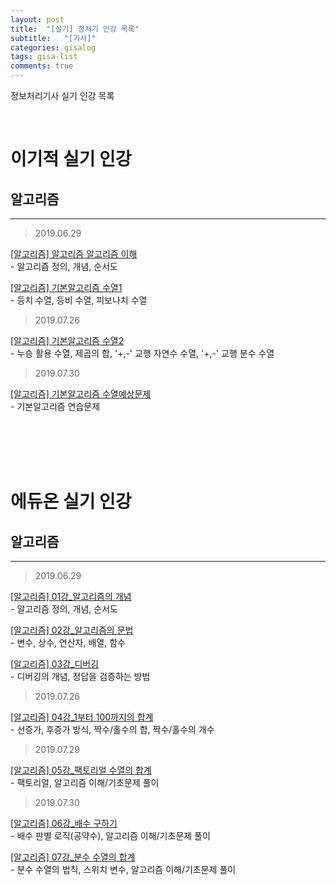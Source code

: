 ```yaml
---
layout: post
title:  "[실기] 정처기 인강 목록"
subtitle:   "[기사]"
categories: gisalog
tags: gisa-list
comments: true
---
```


정보처리기사 실기 인강 목록

<br>


# 이기적 실기 인강

## 알고리즘 
---

>  2019.06.29

[[알고리즘] 알고리즘 알고리즘 이해](https://www.youtube.com/watch?v=mCM5QNC3sZA&list=PL9GldHAGKAwWNwxxf0BBRnlq49lNKYBY4)  
    - 알고리즘 정의, 개념, 순서도
  
[[알고리즘] 기본알고리즘 수열1](https://www.youtube.com/watch?v=W-AEeRTXGwI&list=PL9GldHAGKAwWNwxxf0BBRnlq49lNKYBY4&index=2)  
    - 등치 수열, 등비 수열, 피보나치 수열

> 2019.07.26

[[알고리즘] 기본알고리즘 수열2](https://www.youtube.com/watch?v=1nLnwyxBjGM&list=PL9GldHAGKAwWNwxxf0BBRnlq49lNKYBY4&index=3)  
    - 누승 활용 수열, 제곱의 합, '+,-' 교행 자연수 수열, '+,-' 교행 분수 수열

> 2019.07.30

[[알고리즘] 기본알고리즘 수열예상문제](https://www.youtube.com/watch?v=6AiAg6qcZnI&list=PL9GldHAGKAwWNwxxf0BBRnlq49lNKYBY4&index=4)  
    - 기본알고리즘 연습문제


<br><br><br><br>

# 에듀온 실기 인강

## 알고리즘
---

>  2019.06.29

[[알고리즘] 01강_알고리즘의 개념](https://www.youtube.com/watch?v=phwBmdRrfC0&list=PLimVTOIIZt2Z5Bug0KGrXxUTD-xMom2Ap&index=2&t=0s)  
    - 알고리즘 정의, 개념, 순서도

[[알고리즘] 02강_알고리즘의 문법](https://www.youtube.com/watch?v=DCFzay03eOA&list=PLimVTOIIZt2Z5Bug0KGrXxUTD-xMom2Ap&index=2)  
    - 변수, 상수, 연산자, 배열, 함수

[[알고리즘] 03강_디버깅](https://www.youtube.com/watch?v=4wb4a0-N4YA&list=PLimVTOIIZt2Z5Bug0KGrXxUTD-xMom2Ap&index=3)  
    - 디버깅의 개념, 정답을 검증하는 방법

> 2019.07.26

[[알고리즘] 04강_1부터 100까지의 합계](https://www.youtube.com/watch?v=lnLm9XtFSjQ&list=PLimVTOIIZt2Z5Bug0KGrXxUTD-xMom2Ap&index=4)  
    - 선증가, 후증가 방식, 짝수/홀수의 합, 짝수/홀수의 개수

> 2019.07.29

[[알고리즘] 05강_팩토리얼 수열의 합계](https://www.youtube.com/watch?v=woYZ4-x6GSw&list=PLimVTOIIZt2Z5Bug0KGrXxUTD-xMom2Ap&index=5)  
    - 팩토리얼, 알고리즘 이해/기초문제 풀이

> 2019.07.30

[[알고리즘] 06강_배수 구하기](https://www.youtube.com/watch?v=4zOZ3eJ2-EM&list=PLimVTOIIZt2Z5Bug0KGrXxUTD-xMom2Ap&index=6)    
    - 배수 판별 로직(공약수), 알고리즘 이해/기초문제 풀이

[[알고리즘] 07강_분수 수열의 합계](https://www.youtube.com/watch?v=GEeaj9fSEgQ&list=PLimVTOIIZt2Z5Bug0KGrXxUTD-xMom2Ap&index=7)    
    - 분수 수열의 법칙, 스위치 변수, 알고리즘 이해/기초문제 풀이

